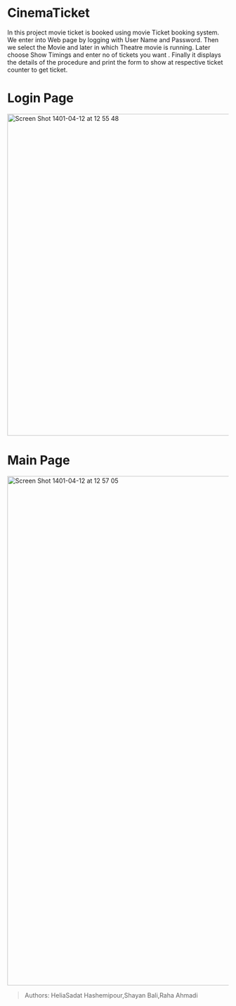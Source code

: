 # CinemaTicket

In this project movie ticket is booked using movie Ticket booking system. We enter into Web page by logging with User Name and Password. Then we select the Movie and later in which Theatre movie is running. Later choose Show Timings and enter no of tickets you want . Finally it displays the details of the procedure and print the form to show at respective ticket counter to get ticket.

# Login Page

<img width="733" alt="Screen Shot 1401-04-12 at 12 55 48" src="https://user-images.githubusercontent.com/71961438/177031575-b6c8558b-b93d-4038-a759-017b19447a92.png">

# Main Page

<img width="1160" alt="Screen Shot 1401-04-12 at 12 57 05" src="https://user-images.githubusercontent.com/71961438/177031653-d7195077-9a37-43ca-a689-ad6f810724bc.png">


> Authors: HeliaSadat Hashemipour,Shayan Bali,Raha Ahmadi
